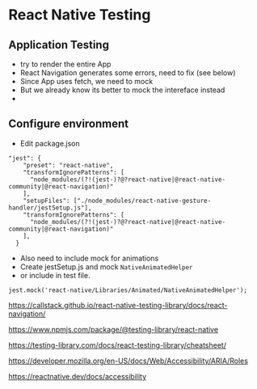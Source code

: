 # React Native Testing

## Application Testing

- try to render the entire App
- React Navigation generates some errors, need to fix (see below)
- Since App uses fetch, we need to mock
- But we already know its better to mock the intereface instead
- 


## Configure environment
- Edit package.json

```
"jest": {
    "preset": "react-native",
    "transformIgnorePatterns": [
      "node_modules/(?!(jest-)?@?react-native|@react-native-community|@react-navigation)"
    ],
    "setupFiles": ["./node_modules/react-native-gesture-handler/jestSetup.js"],
    "transformIgnorePatterns": [
      "node_modules/(?!(jest-)?@?react-native|@react-native-community|@react-navigation)"
    ],
  }
```

- Also need to include mock for animations
- Create jestSetup.js and mock `NativeAnimatedHelper`
- or include in test file.

```
jest.mock('react-native/Libraries/Animated/NativeAnimatedHelper');
```

https://callstack.github.io/react-native-testing-library/docs/react-navigation/

https://www.npmjs.com/package/@testing-library/react-native

https://testing-library.com/docs/react-testing-library/cheatsheet/

https://developer.mozilla.org/en-US/docs/Web/Accessibility/ARIA/Roles

https://reactnative.dev/docs/accessibility
